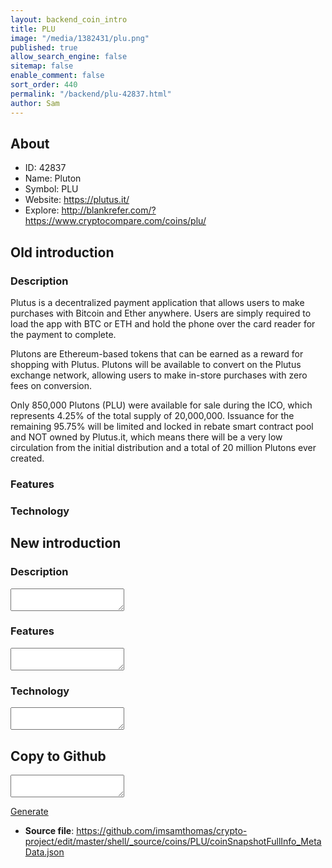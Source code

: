 ```yaml
---
layout: backend_coin_intro
title: PLU
image: "/media/1382431/plu.png"
published: true
allow_search_engine: false
sitemap: false
enable_comment: false
sort_order: 440
permalink: "/backend/plu-42837.html"
author: Sam
---
```


## About

- ID: 42837
- Name: Pluton
- Symbol: PLU
- Website: https://plutus.it/
- Explore: http://blankrefer.com/?https://www.cryptocompare.com/coins/plu/


## Old introduction

### Description

<p>Plutus is a decentralized payment application that allows users to make purchases with Bitcoin and Ether anywhere. Users are simply required to load the app with BTC or ETH and hold the <span>phone over the card reader for the payment to complete.</span></p><p><span>Plutons are Ethereum-based tokens that can be earned as a reward for shopping with Plutus. </span><span>Plutons will be available to convert on the Plutus exchange network, allowing users to make in-store purchases with zero fees on conversion.</span></p><p>Only 850,000 Plutons (PLU) were available for sale during the ICO, which represents 4.25% of the total supply of 20,000,000. Issuance for the remaining 95.75% will be limited and locked in rebate smart contract pool and NOT owned by Plutus.it, which means there will be a very low circulation from the initial distribution and a total of 20 million Plutons ever created.</p>

### Features


### Technology




## New introduction


### Description
<textarea id="meta_description" name="description"></textarea>

### Features
<textarea id="meta_features" name="features"></textarea>

### Technology
<textarea id="meta_technology" name="technology"></textarea>


## Copy to Github

<textarea id="coinsnapshotfullinfo_metadata"></textarea>

<a href="#gen" onclick="generateMetaDatJson()">Generate</a>

- **Source file**: <a href="https://github.com/imsamthomas/crypto-project/edit/master/shell/_source/coins/PLU/coinSnapshotFullInfo_MetaData.json">https://github.com/imsamthomas/crypto-project/edit/master/shell/_source/coins/PLU/coinSnapshotFullInfo_MetaData.json</a>

